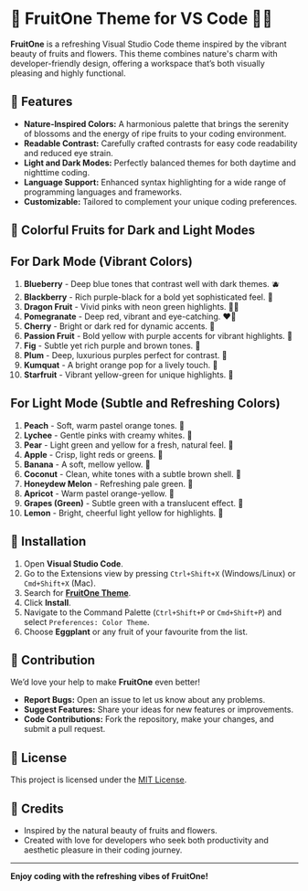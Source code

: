 # 🌸 FruitOne Theme for VS Code 🍇🍊

**FruitOne** is a refreshing Visual Studio Code theme inspired by the vibrant beauty of fruits and flowers. This theme combines nature's charm with developer-friendly design, offering a workspace that’s both visually pleasing and highly functional.


## 🌟 Features
- **Nature-Inspired Colors:** A harmonious palette that brings the serenity of blossoms and the energy of ripe fruits to your coding environment.
- **Readable Contrast:** Carefully crafted contrasts for easy code readability and reduced eye strain.
- **Light and Dark Modes:** Perfectly balanced themes for both daytime and nighttime coding.
- **Language Support:** Enhanced syntax highlighting for a wide range of programming languages and frameworks.
- **Customizable:** Tailored to complement your unique coding preferences.


## 🎨 Colorful Fruits for Dark and Light Modes

## **For Dark Mode (Vibrant Colors)**  
1. **Blueberry** - Deep blue tones that contrast well with dark themes. 🫐  
2. **Blackberry** - Rich purple-black for a bold yet sophisticated feel. 🍇  
3. **Dragon Fruit** - Vivid pinks with neon green highlights. 🐉🍈  
4. **Pomegranate** - Deep red, vibrant and eye-catching. ❤️‍🔥  
5. **Cherry** - Bright or dark red for dynamic accents. 🍒  
6. **Passion Fruit** - Bold yellow with purple accents for vibrant highlights. 🍈  
7. **Fig** - Subtle yet rich purple and brown tones. 🌰  
8. **Plum** - Deep, luxurious purples perfect for contrast. 🍇  
9. **Kumquat** - A bright orange pop for a lively touch. 🍊  
10. **Starfruit** - Vibrant yellow-green for unique highlights. 🌟  

## **For Light Mode (Subtle and Refreshing Colors)**  
1. **Peach** - Soft, warm pastel orange tones. 🍑  
2. **Lychee** - Gentle pinks with creamy whites. 🍒  
3. **Pear** - Light green and yellow for a fresh, natural feel. 🍐  
4. **Apple** - Crisp, light reds or greens. 🍏  
5. **Banana** - A soft, mellow yellow. 🍌  
6. **Coconut** - Clean, white tones with a subtle brown shell. 🥥  
7. **Honeydew Melon** - Refreshing pale green. 🍈  
8. **Apricot** - Warm pastel orange-yellow. 🍊  
9. **Grapes (Green)** - Subtle green with a translucent effect. 🍇  
10. **Lemon** - Bright, cheerful light yellow for highlights. 🍋  


## 🚀 Installation
1. Open **Visual Studio Code**.
2. Go to the Extensions view by pressing `Ctrl+Shift+X` (Windows/Linux) or `Cmd+Shift+X` (Mac).
3. Search for **[FruitOne Theme](https://marketplace.visualstudio.com/items?itemName=wasiu.fruitone-themes)**.
4. Click **Install**.
5. Navigate to the Command Palette (`Ctrl+Shift+P` or `Cmd+Shift+P`) and select `Preferences: Color Theme`.
6. Choose **Eggplant** or any fruit of your favourite from the list.



## 🥭 Contribution
We’d love your help to make **FruitOne** even better!
- **Report Bugs:** Open an issue to let us know about any problems.
- **Suggest Features:** Share your ideas for new features or improvements.
- **Code Contributions:** Fork the repository, make your changes, and submit a pull request.



## 📄 License
This project is licensed under the [MIT License](LICENSE).



## 🌸 Credits
- Inspired by the natural beauty of fruits and flowers.
- Created with love for developers who seek both productivity and aesthetic pleasure in their coding journey.

---

**Enjoy coding with the refreshing vibes of FruitOne!**
